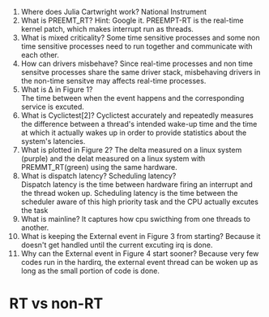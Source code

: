 1. Where does Julia Cartwright work?
  National Instrument  
2. What is PREEMT_RT? Hint: Google it.
  PREEMPT-RT is the real-time kernel patch, which makes interrupt run as threads.    
3. What is mixed criticality?
  Some time sensitive processes and some non time sensitive processes need to run together and communicate with each other. 
4. How can drivers misbehave?
  Since real-time processes and non time sensitve processes share the same driver stack, misbehaving drivers in the non-time sensitve may affects real-time processes. 
5. What is Δ in Figure 1?  
  The time between when the event happens and the corresponding service is excuted.  
6. What is Cyclictest[2]?
  Cyclictest accurately and repeatedly measures the difference between a thread's intended wake-up time and the time at which it actually wakes up in order to provide statistics about the system's latencies.
7. What is plotted in Figure 2?
  The delta measured on a linux system (purple) and the delat measured on a linux system with PREMMT_RT(green) using the same hardware. 
8. What is dispatch latency? Scheduling latency?  
  Dispatch latency is the time between hardware firing an interrupt and the thread woken up. Scheduling latency is the time between the scheduler aware of this high priority task and the CPU actually excutes the task  
9. What is mainline?
  It captures how cpu swicthing from one threads to another. 
10. What is keeping the External event in Figure 3 from starting?
  Because it doesn't get handled until the current excuting irq is done. 
11. Why can the External event in Figure 4 start sooner?
  Because very few codes run in the hardirq, the external event thread can be woken up as long as the small portion of code is done. 
  
# RT vs non-RT
